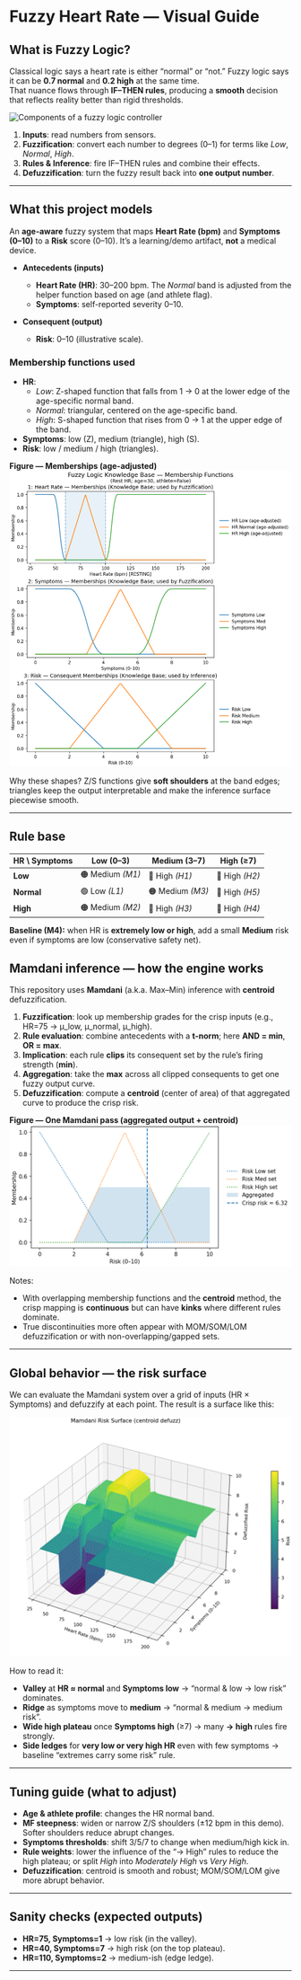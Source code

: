 # Fuzzy Heart Rate — Visual Guide

## What is Fuzzy Logic?
Classical logic says a heart rate is either “normal” or “not.” Fuzzy logic says it can be **0.7 normal** and **0.2 high** at the same time.  
That nuance flows through **IF–THEN rules**, producing a **smooth** decision that reflects reality better than rigid thresholds.

![Components of a fuzzy logic controller](https://www.researchgate.net/profile/Alireza-Alfi/publication/264416989/figure/fig2/AS:668908105256964@1536491528286/Components-of-a-fuzzy-logic-controller.png)

1. **Inputs**: read numbers from sensors.  
2. **Fuzzification**: convert each number to degrees (0–1) for terms like *Low*, *Normal*, *High*.  
3. **Rules & Inference**: fire IF–THEN rules and combine their effects.  
4. **Defuzzification**: turn the fuzzy result back into **one output number**.

---

## What this project models
An **age-aware** fuzzy system that maps **Heart Rate (bpm)** and **Symptoms (0–10)** to a **Risk** score (0–10). It’s a learning/demo artifact, **not** a medical device.

- **Antecedents (inputs)**  
  - **Heart Rate (HR)**: 30–200 bpm. The *Normal* band is adjusted from the helper function based on age (and athlete flag).  
  - **Symptoms**: self-reported severity 0–10.

- **Consequent (output)**  
  - **Risk**: 0–10 (illustrative scale).

### Membership functions used
- **HR**:  
  - *Low*: Z-shaped function that falls from 1 → 0 at the lower edge of the age-specific normal band.  
  - *Normal*: triangular, centered on the age-specific band.  
  - *High*: S-shaped function that rises from 0 → 1 at the upper edge of the band.
- **Symptoms**: low (Z), medium (triangle), high (S).
- **Risk**: low / medium / high (triangles).

**Figure — Memberships (age-adjusted)**  
![Memberships](docs/membership_functions_age_adjusted.png)

Why these shapes? Z/S functions give **soft shoulders** at the band edges; triangles keep the output interpretable and make the inference surface piecewise smooth.

---

## Rule base

| **HR \ Symptoms** | **Low (0–3)** | **Medium (3–7)** | **High (≥7)** |
|---|---|---|---|
| **Low**    | 🟠 Medium *(M1)* | 🔴 High *(H1)* | 🔴 High *(H2)* |
| **Normal** | 🟢 Low *(L1)*    | 🟠 Medium *(M3)* | 🔴 High *(H5)* |
| **High**   | 🟠 Medium *(M2)* | 🔴 High *(H3)* | 🔴 High *(H4)* |

**Baseline (M4):** when HR is **extremely low or high**, add a small **Medium** risk even if symptoms are low (conservative safety net).


## Mamdani inference — how the engine works
This repository uses **Mamdani** (a.k.a. Max–Min) inference with **centroid** defuzzification.

1. **Fuzzification**: look up membership grades for the crisp inputs (e.g., HR=75 → μ_low, μ_normal, μ_high).  
2. **Rule evaluation**: combine antecedents with a **t-norm**; here **AND = min**, **OR = max**.  
3. **Implication**: each rule **clips** its consequent set by the rule’s firing strength (**min**).  
4. **Aggregation**: take the **max** across all clipped consequents to get one fuzzy output curve.  
5. **Defuzzification**: compute a **centroid** (center of area) of that aggregated curve to produce the crisp risk.

**Figure — One Mamdani pass (aggregated output + centroid)**  
![One Mamdani Example](docs/age_adjusted_mamdani_example.png)

Notes:
- With overlapping membership functions and the **centroid** method, the crisp mapping is **continuous** but can have **kinks** where different rules dominate.  
- True discontinuities more often appear with MOM/SOM/LOM defuzzification or with non-overlapping/gapped sets.

---

## Global behavior — the risk surface
We can evaluate the Mamdani system over a grid of inputs (HR × Symptoms) and defuzzify at each point. The result is a surface like this:

![Mamdani Risk Surface](docs/mamdani_risk_surface.png)

How to read it:
- **Valley** at **HR ≈ normal** and **Symptoms low** → “normal & low → low risk” dominates.  
- **Ridge** as symptoms move to **medium** → “normal & medium → medium risk”.  
- **Wide high plateau** once **Symptoms high** (≥7) → many **→ high** rules fire strongly.  
- **Side ledges** for **very low or very high HR** even with few symptoms → baseline “extremes carry some risk” rule.

---

## Tuning guide (what to adjust)
- **Age & athlete profile**: changes the HR normal band.  
- **MF steepness**: widen or narrow Z/S shoulders (±12 bpm in this demo). Softer shoulders reduce abrupt changes.  
- **Symptoms thresholds**: shift 3/5/7 to change when medium/high kick in.  
- **Rule weights**: lower the influence of the “→ High” rules to reduce the high plateau; or split *High* into *Moderately High* vs *Very High*.  
- **Defuzzification**: centroid is smooth and robust; MOM/SOM/LOM give more abrupt behavior.

---

## Sanity checks (expected outputs)
- **HR=75, Symptoms=1** → low risk (in the valley).  
- **HR=40, Symptoms=7** → high risk (on the top plateau).  
- **HR=110, Symptoms=2** → medium-ish (edge ledge).

---
